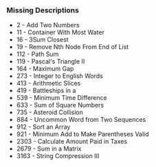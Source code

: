 ### Missing Descriptions

- 2 - Add Two Numbers
- 11 - Container With Most Water
- 16 - 3Sum Closest
- 19 - Remove Nth Node From End of List
- 112 - Path Sum
- 119 - Pascal's Triangle II
- 164 - Maximum Gap
- 273 - Integer to English Words
- 413 - Arithmetic Slices
- 419 - Battleships in a
- 539 - Minimum Time Difference
- 633 - Sum of Square Numbers
- 735 - Asteroid Collision
- 884 - Uncommon Word from Two Sequences
- 912 - Sort an Array
- 921 - Minimum Add to Make Parentheses Valid
- 2303 - Calculate Amount Paid in Taxes
- 2679 - Sum in a Matrix
- 3163 - String Compression III
